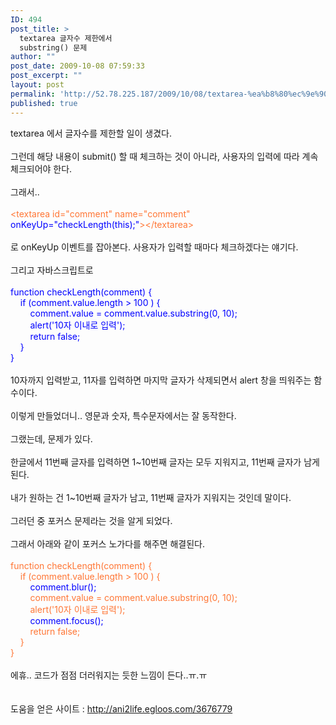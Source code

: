 ```yaml
---
ID: 494
post_title: >
  textarea 글자수 제한에서
  substring() 문제
author: ""
post_date: 2009-10-08 07:59:33
post_excerpt: ""
layout: post
permalink: 'http://52.78.225.187/2009/10/08/textarea-%ea%b8%80%ec%9e%90%ec%88%98-%ec%a0%9c%ed%95%9c%ec%97%90%ec%84%9c-substring-%eb%ac%b8%ec%a0%9c/'
published: true
---
```

textarea 에서 글자수를 제한할 일이 생겼다.<BR><BR>그런데 해당 내용이 submit() 할 때 체크하는 것이 아니라, 사용자의 입력에 따라 계속 체크되어야 한다.<BR><BR>그래서..<BR><BR><FONT color=#0000ff><FONT color=#ff7635>&lt;textarea id="comment" name="comment" <FONT color=#0000ff>onKeyUp="checkLength(this);"</FONT>&gt;&lt;/textarea&gt;</FONT><BR></FONT><BR>로 onKeyUp 이벤트를 잡아본다. 사용자가 입력할 때마다 체크하겠다는 얘기다.<BR><BR>그리고 자바스크립트로<BR><BR><FONT color=#0000ff>function checkLength(comment) {<BR>&nbsp; &nbsp; if (comment.value.length &gt; 100 ) {<BR>&nbsp; &nbsp; &nbsp; &nbsp; comment.value = comment.value.substring(0, 10);<BR>&nbsp; &nbsp; &nbsp; &nbsp; alert('10자 이내로 입력');<BR>&nbsp; &nbsp; &nbsp; &nbsp; return false;<BR>&nbsp; &nbsp; }<BR>}</FONT><BR><BR>10자까지 입력받고, 11자를 입력하면 마지막 글자가 삭제되면서 alert 창을 띄워주는 함수이다.<BR><BR>이렇게 만들었더니.. 영문과 숫자, 특수문자에서는 잘 동작한다.<BR><BR>그랬는데, 문제가 있다.<BR><BR>한글에서 11번째 글자를 입력하면 1~10번째 글자는 모두 지워지고, 11번째 글자가 남게된다.<BR><BR>내가 원하는 건 1~10번째 글자가 남고, 11번째 글자가 지워지는 것인데 말이다.<BR><BR>그러던 중 포커스 문제라는 것을 알게 되었다.<BR><BR>그래서 아래와 같이 포커스 노가다를 해주면 해결된다.<BR><BR><FONT color=#ff7635>function checkLength(comment) {<BR>&nbsp; &nbsp; if (comment.value.length &gt; 100 ) {<BR>&nbsp; &nbsp; &nbsp; &nbsp; <FONT color=#0000ff>comment.blur();</FONT><BR>&nbsp; &nbsp; &nbsp; &nbsp; comment.value = comment.value.substring(0, 10);<BR>&nbsp; &nbsp; &nbsp; &nbsp; alert('10자 이내로 입력');<BR>&nbsp; &nbsp; &nbsp; &nbsp; <FONT color=#0000ff>comment.focus();</FONT><BR>&nbsp; &nbsp; &nbsp; &nbsp; <FONT color=#ff7635>return false;</FONT><BR>&nbsp; &nbsp; }<BR>}</FONT><BR><BR>에휴.. 코드가 점점 더러워지는 듯한 느낌이 든다..ㅠ.ㅠ<BR><BR><BR>도움을 얻은 사이트 : <A href="http://ani2life.egloos.com/3676779">http://ani2life.egloos.com/3676779</A>